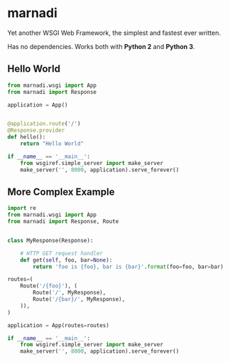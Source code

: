 marnadi
=======

Yet another WSGI Web Framework, the simplest and fastest ever written.

Has no dependencies. Works both with **Python 2** and **Python 3**.

Hello World
-------
```python
from marnadi.wsgi import App
from marnadi import Response

application = App()


@application.route('/')
@Response.provider
def hello():
    return "Hello World"

if __name__ == '__main__':
    from wsgiref.simple_server import make_server
    make_server('', 8000, application).serve_forever()
```

More Complex Example
-------
```python
import re
from marnadi.wsgi import App
from marnadi import Response, Route


class MyResponse(Response):

    # HTTP GET request handler
    def get(self, foo, bar=None):
        return 'foo is {foo}, bar is {bar}'.format(foo=foo, bar=bar)

routes=(
    Route('/{foo}'), (
        Route('/', MyResponse),
        Route('/{bar}/', MyResponse),
    )),
)

application = App(routes=routes)

if __name__ == '__main__':
    from wsgiref.simple_server import make_server
    make_server('', 8000, application).serve_forever()
```
